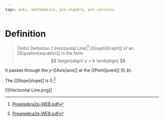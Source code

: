 ```yaml
---
tags: anki, mathematics, pre_algebra, pre_calculus
---
```


# Definition

> [!info] Definition 1 (Horizontal Line)[^1]
> [[Graph|Graph]] of an [[Equation|equation]] in the form
> $$
> \begin{align}
> y = b
> \end{align}
> $$

It passes through the $y$-[[Axis|axis]] at the [[Point|point]] $(0, b)$.

The [[Slope|slope]] is $0$.[^2]

![[Horizontal Line.png]]

[^1]: [Prealgebra2e-WEB.pdf](zotero://open-pdf/library/items/W4QW2QZI?page=996)
[^2]: [Prealgebra2e-WEB.pdf](zotero://open-pdf/library/items/W4QW2QZI?page=1032)
